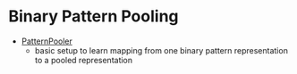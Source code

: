 # Binary Pattern Pooling

- [PatternPooler](pattern_pooler.py)
    - basic setup to learn mapping from one binary pattern representation to a pooled representation
   
